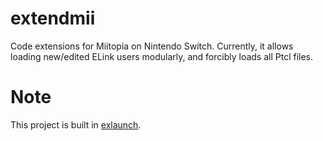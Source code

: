 # extendmii
Code extensions for Miitopia on Nintendo Switch. Currently, it allows loading new/edited ELink users modularly, and forcibly loads all Ptcl files.

# Note
This project is built in [exlaunch](https://github.com/shadowninja108/exlaunch).
